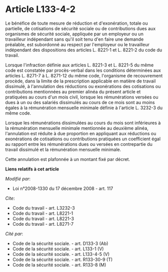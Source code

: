 # Article L133-4-2

Le bénéfice de toute mesure de réduction et d'exonération, totale ou partielle, de cotisations de sécurité sociale ou de
contributions dues aux organismes de sécurité sociale, appliquée par un employeur ou un travailleur indépendant sans qu'il
soit tenu d'en faire une demande préalable, est subordonné au respect par l'employeur ou le travailleur indépendant des
dispositions des articles L. 8221-1 et L. 8221-2 du code du travail. 

Lorsque l'infraction définie aux articles L. 8221-3 et L. 8221-5 du même code est constatée par procès-verbal dans les
conditions déterminées aux articles L. 8271-7 à L. 8271-12 du même code, l'organisme de recouvrement procède, dans la limite
de la prescription applicable en matière de travail dissimulé, à l'annulation des réductions ou exonérations des cotisations
ou contributions mentionnées au premier alinéa du présent article et pratiquées au cours d'un mois civil, lorsque les
rémunérations versées ou dues à un ou des salariés dissimulés au cours de ce mois sont au moins égales à la rémunération
mensuelle minimale définie à l'article L. 3232-3 du même code. 

Lorsque les rémunérations dissimulées au cours du mois sont inférieures à la rémunération mensuelle minimale mentionnée au
deuxième alinéa, l'annulation est réduite à due proportion en appliquant aux réductions ou exonérations de cotisations ou
contributions pratiquées un coefficient égal au rapport entre les rémunérations dues ou versées en contrepartie du travail
dissimulé et la rémunération mensuelle minimale. 

Cette annulation est plafonnée à un montant fixé par décret.

**Liens relatifs à cet article**

_Modifié par_:

  - Loi n°2008-1330 du 17 décembre 2008 - art. 117

_Cite_:

  - Code du travail - art. L3232-3
  - Code du travail - art. L8221-1
  - Code du travail - art. L8221-3
  - Code du travail - art. L8271-7

_Cité par_:

  - Code de la sécurité sociale. - art. D133-3 (Ab)
  - Code de la sécurité sociale. - art. L133-1 (V)
  - Code de la sécurité sociale. - art. L133-4-5 (V)
  - Code de la sécurité sociale. - art. R133-30-9 (T)
  - Code de la sécurité sociale. - art. R133-8 (M)
